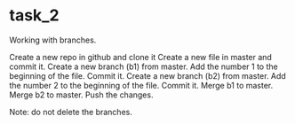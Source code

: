 # task_2
Working with branches.

Create a new repo in github and clone it
Create a new file in master and commit it.
Create a new branch (b1) from master. Add the number 1 to the beginning of the file. Commit it.
Create a new branch (b2) from master. Add the number 2 to the beginning of the file. Commit it.
Merge b1 to master.
Merge b2 to master.
Push the changes.

Note: do not delete the branches.
